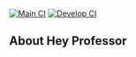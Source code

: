 [![Main CI](https://github.com/kaykegaldiano/hey-professor/actions/workflows/laravel.yml/badge.svg?branch=main)](https://github.com/kaykegaldiano/hey-professor/actions/workflows/laravel.yml)
[![Develop CI](https://github.com/kaykegaldiano/hey-professor/actions/workflows/laravel.yml/badge.svg?branch=develop)](https://github.com/kaykegaldiano/hey-professor/actions/workflows/laravel.yml)

## About Hey Professor
